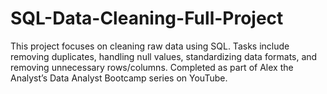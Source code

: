 # SQL-Data-Cleaning-Full-Project
This project focuses on cleaning raw data using SQL. Tasks include removing duplicates, handling null values, standardizing data formats, and removing unnecessary rows/columns. Completed as part of Alex the Analyst’s Data Analyst Bootcamp series on YouTube.

